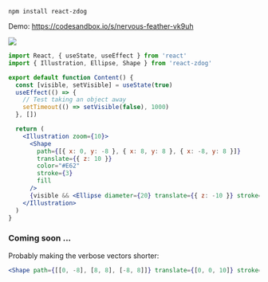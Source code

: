     npm install react-zdog
    
Demo: https://codesandbox.io/s/nervous-feather-vk9uh

![](https://i.imgur.com/6JVB5S6.gif])

```jsx
import React, { useState, useEffect } from 'react'
import { Illustration, Ellipse, Shape } from 'react-zdog'

export default function Content() {
  const [visible, setVisible] = useState(true)
  useEffect(() => {
    // Test taking an object away
    setTimeout(() => setVisible(false), 1000)
  }, [])

  return (
    <Illustration zoom={10}>
      <Shape
        path={[{ x: 0, y: -8 }, { x: 8, y: 8 }, { x: -8, y: 8 }]}
        translate={{ z: 10 }}
        color="#E62"
        stroke={3}
        fill
      />
      {visible && <Ellipse diameter={20} translate={{ z: -10 }} stroke={5} color="#636" />}
    </Illustration>
  )
}

```

### Coming soon ...

Probably making the verbose vectors shorter:

```jsx
<Shape path={[[0, -8], [8, 8], [-8, 8]]} translate={[0, 0, 10]} stroke={3} fill />
```
